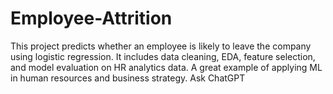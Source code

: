 # Employee-Attrition
This project predicts whether an employee is likely to leave the company using logistic regression. It includes data cleaning, EDA, feature selection, and model evaluation on HR analytics data. A great example of applying ML in human resources and business strategy.          Ask ChatGPT
